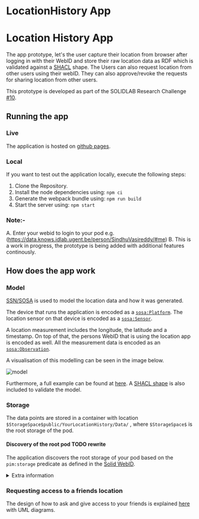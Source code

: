 # LocationHistory App

# Location History App

The app prototype, let's the user capture their location from browser after logging in with their WebID and store their raw location data as RDF which is validated against a [SHACL](https://www.w3.org/TR/shacl/) shape. The Users can also request location from other users using their webID. They can also approve/revoke the requests for sharing location from other users.

This prototype is developed as part of the SOLIDLAB Research Challenge [#10](https://github.com/SolidLabResearch/Challenges/issues/10).

## Running the app

### Live

The application is hosted on [github pages](https://sindhu-vasireddy.github.io/LocationHistory/).

### Local

If you want to test out the application locally, execute the following steps:

1. Clone the Repository.
2. Install the node dependencies using:
   ```npm ci```
4. Generate the webpack bundle using:
   ```npm run build```
6. Start the server using:
   ```npm start```

### Note:-
A. Enter your webid to login to your pod
e.g. (https://data.knows.idlab.ugent.be/person/SindhuVasireddy/#me)
B. This is a work in progress, the prototype is being added with additional features continously.

## How does the app work

### Model

[SSN/SOSA](https://www.w3.org/TR/vocab-ssn/) is used to model the location data and how it was generated.

The device that runs the application is encoded as a [`sosa:Platform`](https://www.w3.org/TR/vocab-ssn/#SOSAPlatform). The location sensor on that device is encoded as a [`sosa:Sensor`](https://www.w3.org/TR/vocab-ssn/#SOSASensor).

A location measurement includes the longitude, the latitude and a timestamp. On top of that, the persons WebID that is using the  location app is encoded as well.
All the measurement data is encoded as an [`sosa:Observation`](https://www.w3.org/TR/vocab-ssn/#SOSAObservation).

A visualisation of this modelling can be seen in the image below.

![model](vocab/model.png)

Furthermore, a full example can be found at [here](vocab/examples/location_ssn.ttl). A [SHACL shape](setup/shacl/shapes.ttl) is also included to validate the model.

### Storage

The data points are stored in a container with location `$StorageSpace$public/YourLocationHistory/Data/` , where `$StorageSpace$` is the root storage of the pod.

#### Discovery of the root pod TODO rewrite

The application discovers the root storage of your pod based on the `pim:storage` predicate as defined in the [Solid WebID](https://solid.github.io/webid-profile/#storage).

<details>
<summary>Extra information</summary>

However, pim storage triples are **optional** in a Solid Profile. So as a fallback the URL corresponding to the `solid:oidcIssuer` is used when a storage is triple is not present.

In some cases this will point as well to your root storage, which means the application might work in that case. However, such a triple, [according to the specification](https://solid.github.io/webid-profile/#identity-provider), is only used  "*to indicate the address of a Solid Identity Provider capable of authenticating the WebID owner.*"

Simply adding a Storage triple, as described in [https://solid.github.io/webid-profile/#storage](https://solid.github.io/webid-profile/#storage), will make sure the application works for your solid pod.
</details>



### Requesting access to a friends location

The design of how to ask and give access to your friends is explained [here](./UML/) with UML diagrams.
